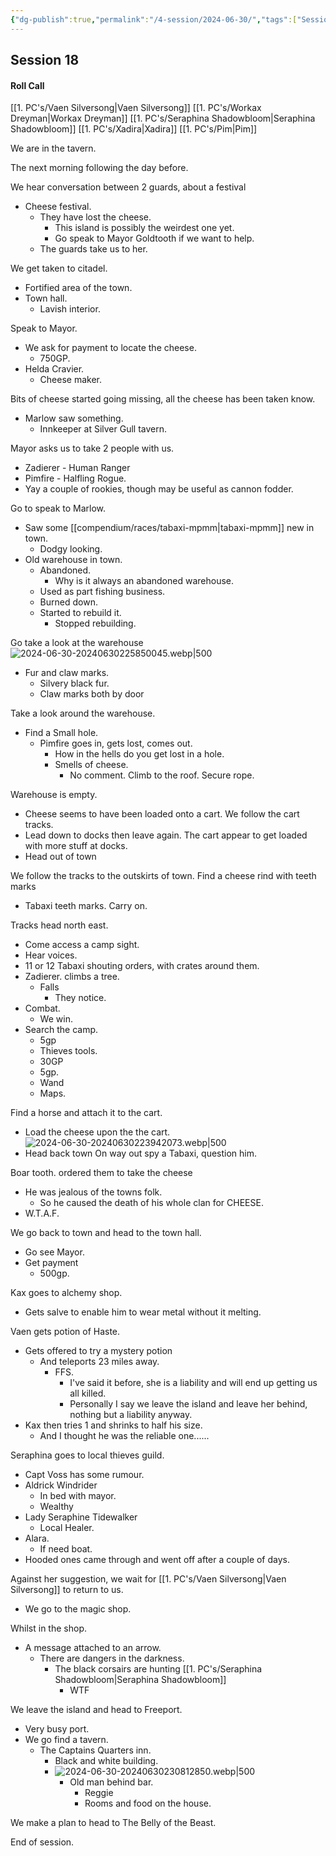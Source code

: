 ```yaml
---
{"dg-publish":true,"permalink":"/4-session/2024-06-30/","tags":["Session_Note"]}
---
```




## Session 18

#### Roll Call

[[1. PC's/Vaen Silversong\|Vaen Silversong]]
[[1. PC's/Workax Dreyman\|Workax Dreyman]]
[[1. PC's/Seraphina Shadowbloom\|Seraphina Shadowbloom]]
[[1. PC's/Xadira\|Xadira]]
[[1. PC's/Pim\|Pim]]

We are in the tavern.

The next morning following the day before.

We hear conversation between 2 guards, about a festival
- Cheese festival.
	- They have lost the cheese.
		- This island is possibly the weirdest one yet.
		- Go speak to Mayor Goldtooth if we want to help.
	- The guards take us to her.

We get taken to citadel.
- Fortified area of the town.
- Town hall.
	- Lavish interior.

Speak to Mayor.
- We ask for payment to locate the cheese.
	- 750GP.
- Helda Cravier.
	- Cheese maker.

Bits of cheese started going missing, all the cheese has been taken know.
- Marlow saw something.
	- Innkeeper at Silver Gull tavern.

Mayor asks us to take 2 people with us.
- Zadierer - Human Ranger
- Pimfire - Halfling Rogue.
- Yay a couple of rookies, though may be useful as cannon fodder.


Go to speak to Marlow.
- Saw some [[compendium/races/tabaxi-mpmm\|tabaxi-mpmm]] new in town.
	- Dodgy looking.
- Old warehouse in town.
	- Abandoned.
		- Why is it always an abandoned warehouse.
	- Used as part fishing business.
	- Burned down.
	- Started to rebuild it.
		- Stopped rebuilding.

Go take a look at the warehouse
![2024-06-30-20240630225850045.webp|500](/img/user/z_Attachments/2024-06-30-20240630225850045.webp)
- Fur and claw marks.
	- Silvery black fur.
	- Claw marks both by door

Take a look around the warehouse.
- Find a Small hole.
	- Pimfire goes in, gets lost, comes out.
		- How in the hells do you get lost in a hole.
		- Smells of cheese.
			- No comment.
Climb to the roof.
Secure rope.

Warehouse is empty.
- Cheese seems to have been loaded onto a cart.
We follow the cart tracks.
- Lead down to docks then leave again.
The cart appear to get loaded with more stuff at docks.
- Head out of town

We follow the tracks to the outskirts of town.
Find a cheese rind with teeth marks
- Tabaxi teeth marks.
Carry on.

Tracks head north east.
- Come access a camp sight.
- Hear voices.
- 11 or 12 Tabaxi shouting orders, with crates around them.
- Zadierer. climbs a tree.
	- Falls 
		- They notice.
- Combat.
	- We win.
- Search the camp.
	- 5gp
	- Thieves tools.
	- 30GP
	- 5gp.
	- Wand
	- Maps.

Find a horse and attach it to the cart.
- Load the cheese upon the the cart.
![2024-06-30-20240630223942073.webp|500](/img/user/z_Attachments/2024-06-30-20240630223942073.webp)
- Head back town
On way out spy a Tabaxi, question him.

Boar tooth. ordered them to take the cheese 
- He was jealous of the towns folk.
	- So he caused the death of his whole clan for CHEESE.
- W.T.A.F.

We go back to town and head to the town hall.
- Go see Mayor.
- Get payment
	- 500gp.

Kax goes to alchemy shop.
- Gets salve to enable him to wear metal without it melting.

Vaen gets potion of Haste.
- Gets offered to try a mystery potion
	- And teleports 23 miles away.
		- FFS.  
			- I've said it before, she is a liability and will end up getting us all killed.
			- Personally I say we leave the island and leave her behind, nothing but a liability anyway.
- Kax then tries 1 and shrinks to half his size.
	- And I thought he was the reliable one......

Seraphina goes to local thieves guild.
- Capt Voss has some rumour.
- Aldrick Windrider
	- In bed with mayor.
	- Wealthy
- Lady Seraphine Tidewalker
	- Local Healer.
- Alara.
	- If need boat.
- Hooded ones came through and went off after a couple of days.


Against her suggestion, we wait for [[1. PC's/Vaen Silversong\|Vaen Silversong]] to return to us.
- We go to the magic shop.

Whilst in the shop.
- A message attached to an arrow.
	- There are dangers in the darkness.
		- The black corsairs are hunting [[1. PC's/Seraphina Shadowbloom\|Seraphina Shadowbloom]]
			- WTF

We leave the island and head to Freeport.
- Very busy port.
- We go find a tavern.
	- The Captains Quarters inn.
		- Black and white building.
		- ![2024-06-30-20240630230812850.webp|500](/img/user/z_Attachments/2024-06-30-20240630230812850.webp)
			- Old man behind bar.
				- Reggie
				- Rooms and food on the house.

We make a plan to head to The Belly of the Beast.

End of session.



